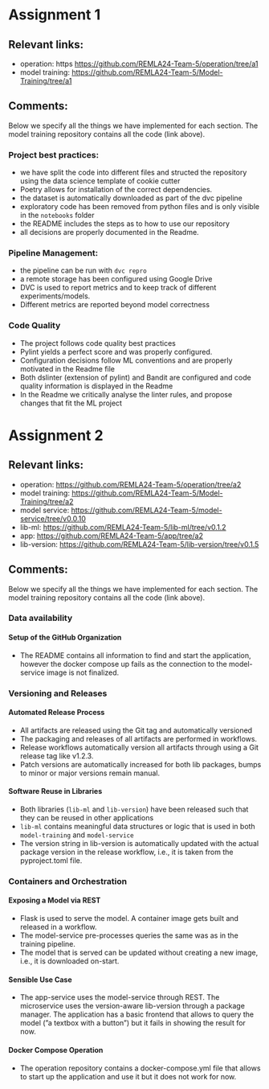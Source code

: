 # Assignment 1
## Relevant links:
- operation: https https://github.com/REMLA24-Team-5/operation/tree/a1
- model training: https://github.com/REMLA24-Team-5/Model-Training/tree/a1

## Comments:
Below we specify all the things we have implemented for each section. The model training repository contains all the code (link above).

### Project best practices: 
- we have split the code into different files and structed the repository using the data science template of cookie cutter
- Poetry allows for installation of the correct dependencies.
- the dataset is automatically downloaded as part of the dvc pipeline
- exploratory code has been removed from python files and is only visible in the `notebooks` folder
- the README includes the steps as to how to use our repository
- all decisions are properly documented in the Readme.

### Pipeline Management:
- the pipeline can be run with `dvc repro`
- a remote storage has been configured using Google Drive
- DVC is used to report metrics and to keep track of different experiments/models.
- Different metrics are reported beyond model correctness

### Code Quality
- The project follows code quality best practices
- Pylint yields a perfect score and was properly configured.
- Configuration decisions follow ML conventions and are properly motivated in the Readme file
- Both dslinter (extension of pylint) and Bandit are configured and code quality information is displayed in the Readme
- In the Readme we critically analyse the linter rules, and propose changes that fit the ML project

# Assignment 2
## Relevant links:
- operation: https://github.com/REMLA24-Team-5/operation/tree/a2
- model training: https://github.com/REMLA24-Team-5/Model-Training/tree/a2
- model service: https://github.com/REMLA24-Team-5/model-service/tree/v0.0.10
- lib-ml: https://github.com/REMLA24-Team-5/lib-ml/tree/v0.1.2
- app: https://github.com/REMLA24-Team-5/app/tree/a2
- lib-version: https://github.com/REMLA24-Team-5/lib-version/tree/v0.1.5

## Comments:
Below we specify all the things we have implemented for each section. The model training repository contains all the code (link above).

### Data availability
#### Setup of the GitHub Organization
- The README contains all information to find and start the application, however the docker compose up fails as the connection to the model-service image is not finalized.

### Versioning and Releases
#### Automated Release Process
- All artifacts are released using the Git tag and automatically versioned
- The packaging and releases of all artifacts are performed in workflows.
- Release workflows automatically version all artifacts through using a Git release tag like v1.2.3.
- Patch versions are automatically increased for both lib packages, bumps to minor or major versions remain manual.

#### Software Reuse in Libraries
- Both libraries (`lib-ml` and `lib-version`) have been released such that they can be reused in other applications
- `lib-ml` contains meaningful data structures or logic that is used in both `model-training` and `model-service`
- The version string in lib-version is automatically updated with the actual package version in the release workflow, i.e., it is taken from the pyproject.toml file.


### Containers and Orchestration
#### Exposing a Model via REST
- Flask is used to serve the model. A container image gets built and released in a workflow.
- The model-service pre-processes queries the same was as in the training pipeline.
- The model that is served can be updated without creating a new image, i.e., it is downloaded on-start.

#### Sensible Use Case
- The app-service uses the model-service through REST. The microservice uses the version-aware lib-version through a package manager. The application has a basic frontend that allows to query the model (”a textbox with a button”) but it fails in showing the result for now.

#### Docker Compose Operation
- The operation repository contains a docker-compose.yml file that allows to start up the application and use it but it does not work for now.
